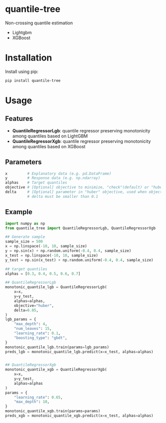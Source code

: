 # quantile-tree

Non-crossing quantile estimation
- Lightgbm
- XGBoost

# Installation
Install using pip:
```bash
pip install quantile-tree
```

# Usage
## Features
- **QuantileRegressorLgb**: quantile regressor preserving monotonicity among quantiles based on LightGBM
- **QuantileRegressorXgb**: quantile regressor preserving monotonicity among quantiles based on XGBoost

## Parameters
```python
x         # Explanatory data (e.g. pd.DataFrame)
y         # Response data (e.g. np.ndarray)
alphas    # Target quantiles
objective # [Optional] objective to minimize, "check"(default) or "huber"
delta     # [Optional] parameter in "huber" objective, used when objective == "huber"
          # delta must be smaller than 0.1
```

## Example
```python
import numpy as np
from quantile_tree import QuantileRegressorLgb, QuantileRegressorXgb

## Generate sample
sample_size = 500
x = np.linspace(-10, 10, sample_size)
y = np.sin(x) + np.random.uniform(-0.4, 0.4, sample_size)
x_test = np.linspace(-10, 10, sample_size)
y_test = np.sin(x_test) + np.random.uniform(-0.4, 0.4, sample_size)

## target quantiles
alphas = [0.3, 0.4, 0.5, 0.6, 0.7]

## QuantileRegressorLgb
monotonic_quantile_lgb = QuantileRegressorLgb(
    x=x,
    y=y_test,
    alphas=alphas,
    objective="huber",
    delta=0.05,
)
lgb_params = {
    "max_depth": 4,
    "num_leaves": 15,
    "learning_rate": 0.1,
    "boosting_type": "gbdt",
}
monotonic_quantile_lgb.train(params=lgb_params)
preds_lgb = monotonic_quantile_lgb.predict(x=x_test, alphas=alphas)


## QuantileRegressorXgb
monotonic_quantile_xgb = QuantileRegressorXgb(
    x=x,
    y=y_test,
    alphas=alphas
)
params = {
    "learning_rate": 0.65,
    "max_depth": 10,
}
monotonic_quantile_xgb.train(params=params)
preds_xgb = monotonic_quantile_xgb.predict(x=x_test, alphas=alphas)
```
